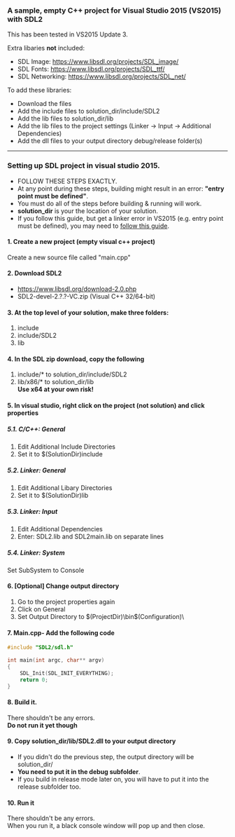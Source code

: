### A sample, empty C++ project for Visual Studio 2015 (VS2015) with SDL2 ###
This has been tested in VS2015 Update 3.

Extra libaries **not** included:
* SDL Image: https://www.libsdl.org/projects/SDL_image/
* SDL Fonts: https://www.libsdl.org/projects/SDL_ttf/
* SDL Networking: https://www.libsdl.org/projects/SDL_net/

To add these libraries:
* Download the files
* Add the include files to solution_dir/include/SDL2
* Add the lib files to solution_dir/lib
* Add the lib files to the project settings (Linker -> Input -> Additional Dependencies)
* Add the dll files to your output directory debug/release folder(s)

----

### Setting up SDL project in visual studio 2015. ###

* FOLLOW THESE STEPS EXACTLY.<br>
* At any point during these steps, building might result in an error:	**"entry point must be defined"**.<br>
* You must do all of the steps before building &amp; running will work.<br>
* **solution_dir** is your the location of your solution.
* If you follow this guide, but get a linker error in VS2015 (e.g. entry point must be defined), you may need to [follow this guide](http://headerphile.com/sdl2/sdl2-part-0-setting-up-visual-studio-for-sdl2/).


#### 1. Create a new project (empty visual c++ project)
Create a new source file called "main.cpp"

#### 2. Download SDL2
* https://www.libsdl.org/download-2.0.php
* SDL2-devel-2.?.?-VC.zip (Visual C++ 32/64-bit)

#### 3. At the top level of your solution, make three folders:
1. include
2. include/SDL2
3. lib

#### 4. In the SDL zip download, copy the following
1.  include/* to solution_dir/include/SDL2
2.  lib/x86/* to solution_dir/lib<br>
**Use x64 at your own risk!**

#### 5. In visual studio, right click on the project (not solution) and click properties
##### 5.1. C/C++: General
1. Edit Additional Include Directories
2. Set it to $(SolutionDir)include

##### 5.2. Linker: General
1. Edit Additional Libary Directories
2. Set it to $(SolutionDir)lib

##### 5.3. Linker: Input
1. Edit Additional Dependencies
2. Enter: SDL2.lib and SDL2main.lib on separate lines

##### 5.4. Linker: System
Set SubSystem to Console

#### 6. [Optional] Change output directory
1. Go to the project properties again
2. Click on General
3. Set Output Directory to $(ProjectDir)\bin\$(Configuration)\

#### 7. Main.cpp- Add the following code
```c++
#include "SDL2/sdl.h"

int main(int argc, char** argv)
{
	SDL_Init(SDL_INIT_EVERYTHING);
	return 0;
}
```

#### 8. Build it. 
There shouldn't be any errors.<br>
**Do not run it yet though**

#### 9. Copy solution_dir/lib/SDL2.dll to your output directory
* If you didn't do the previous step, the output directory will be solution_dir/
* **You need to put it in the debug subfolder**.
* If you build in release mode later on, you will have to put it into the release subfolder too.

#### 10. Run it
There shouldn't be any errors.<br>
When you run it, a black console window will pop up and then close.
